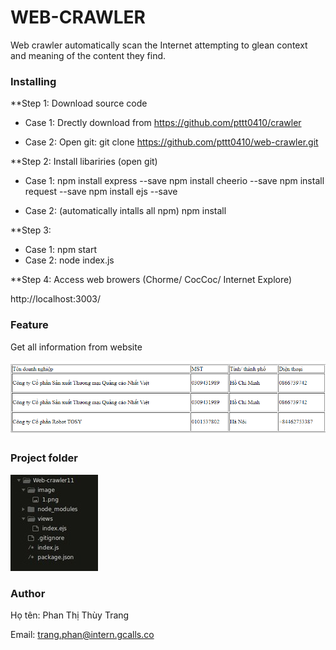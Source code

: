 # WEB-CRAWLER

Web crawler automatically scan the Internet attempting to glean context and meaning of the content they find.

### Installing

**Step 1: Download source code

 - Case 1: Drectly download from https://github.com/pttt0410/crawler
 
 - Case 2: Open git: git clone https://github.com/pttt0410/web-crawler.git
 
 **Step 2: Install libariries (open git)
  
  - Case 1:
    npm install express --save
    npm install cheerio --save
    npm install request --save
    npm install ejs --save
    
  - Case 2: (automatically intalls all npm)
    npm install 
 
 **Step 3: 
  
  - Case 1: npm start
  - Case 2: node index.js
  
 **Step 4: Access web browers (Chorme/ CocCoc/ Internet Explore)
  
 http://localhost:3003/
  
  
 ### Feature
Get all information from website

![](https://github.com/pttt0410/crawler/blob/master/image/1.png) 
### Project folder

![](https://github.com/pttt0410/crawler/blob/master/image/2.jpg)
### Author

Họ tên: Phan Thị Thùy Trang

Email: trang.phan@intern.gcalls.co

